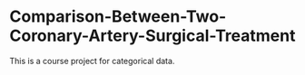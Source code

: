 # Comparison-Between-Two-Coronary-Artery-Surgical-Treatment

This is a course project for categorical data.
